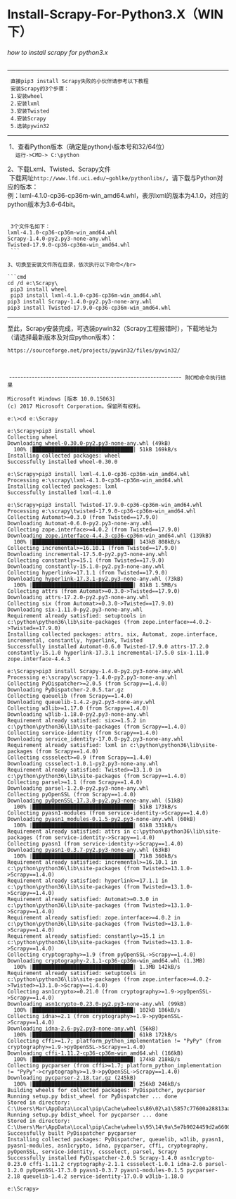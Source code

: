Install-Scrapy-For-Python3.X（WIN下）
===========================================
###### how to install scrapy for python3.x


-----------------------------------------------------
  ```
  直接pip3 install Scrapy失败的小伙伴请参考以下教程
  安装Scrapy的3个步骤：
  1.安装wheel
  2.安装lxml
  3.安装Twisted
  4.安装Scrapy
  5.选装pywin32
  ```

-----------------------------------------------------

  1、查看Python版本（确定是python小版本号和32/64位）</br>
  ```
  运行->CMD->
  C:\python
  ```
  
  
  2、下载Lxml、Twisted、Scrapy文件</br>
  下载网址`http://www.lfd.uci.edu/~gohlke/pythonlibs/`，请下载与Python对应的版本：</br>
  例：lxml-4.1.0-cp36-cp36m-win_amd64.whl，表示lxml的版本为4.1.0，对应的python版本为3.6-64bit。</br>
  
  ```
  3个文件名如下：
  lxml-4.1.0-cp36-cp36m-win_amd64.whl
  Scrapy-1.4.0-py2.py3-none-any.whl
  Twisted-17.9.0-cp36-cp36m-win_amd64.whl
  ```
  
  3、切换至安装文件所在目录，依次执行以下命令</br>
  
  ```cmd
  cd /d e:\Scrapy\
  pip3 install wheel
  pip3 install lxml-4.1.0-cp36-cp36m-win_amd64.whl
  pip3 install Scrapy-1.4.0-py2.py3-none-any.whl
  pip3 install Twisted-17.9.0-cp36-cp36m-win_amd64.whl
  ```
  
  -------------------------------------------------------------
  至此，Scrapy安装完成，可选装pywin32（Scrapy工程报错时），下载地址为（请选择最新版本及对应python版本）：</br>
  
  ```
  https://sourceforge.net/projects/pywin32/files/pywin32/
  ```
  
  
  -------------------------------------------------------------
  `附CMD命令执行结果`
  
  ```
  Microsoft Windows [版本 10.0.15063]
(c) 2017 Microsoft Corporation。保留所有权利。

e:\>cd e:\Scrapy

e:\Scrapy>pip3 install wheel
Collecting wheel
  Downloading wheel-0.30.0-py2.py3-none-any.whl (49kB)
    100% |████████████████████████████████| 51kB 169kB/s
Installing collected packages: wheel
Successfully installed wheel-0.30.0

e:\Scrapy>pip3 install lxml-4.1.0-cp36-cp36m-win_amd64.whl
Processing e:\scrapy\lxml-4.1.0-cp36-cp36m-win_amd64.whl
Installing collected packages: lxml
Successfully installed lxml-4.1.0

e:\Scrapy>pip3 install Twisted-17.9.0-cp36-cp36m-win_amd64.whl
Processing e:\scrapy\twisted-17.9.0-cp36-cp36m-win_amd64.whl
Collecting Automat>=0.3.0 (from Twisted==17.9.0)
  Downloading Automat-0.6.0-py2.py3-none-any.whl
Collecting zope.interface>=4.0.2 (from Twisted==17.9.0)
  Downloading zope.interface-4.4.3-cp36-cp36m-win_amd64.whl (139kB)
    100% |████████████████████████████████| 143kB 808kB/s
Collecting incremental>=16.10.1 (from Twisted==17.9.0)
  Downloading incremental-17.5.0-py2.py3-none-any.whl
Collecting constantly>=15.1 (from Twisted==17.9.0)
  Downloading constantly-15.1.0-py2.py3-none-any.whl
Collecting hyperlink>=17.1.1 (from Twisted==17.9.0)
  Downloading hyperlink-17.3.1-py2.py3-none-any.whl (73kB)
    100% |████████████████████████████████| 81kB 1.5MB/s
Collecting attrs (from Automat>=0.3.0->Twisted==17.9.0)
  Downloading attrs-17.2.0-py2.py3-none-any.whl
Collecting six (from Automat>=0.3.0->Twisted==17.9.0)
  Downloading six-1.11.0-py2.py3-none-any.whl
Requirement already satisfied: setuptools in c:\python\python36\lib\site-packages (from zope.interface>=4.0.2->Twisted==17.9.0)
Installing collected packages: attrs, six, Automat, zope.interface, incremental, constantly, hyperlink, Twisted
Successfully installed Automat-0.6.0 Twisted-17.9.0 attrs-17.2.0 constantly-15.1.0 hyperlink-17.3.1 incremental-17.5.0 six-1.11.0 zope.interface-4.4.3

e:\Scrapy>pip3 install Scrapy-1.4.0-py2.py3-none-any.whl
Processing e:\scrapy\scrapy-1.4.0-py2.py3-none-any.whl
Collecting PyDispatcher>=2.0.5 (from Scrapy==1.4.0)
  Downloading PyDispatcher-2.0.5.tar.gz
Collecting queuelib (from Scrapy==1.4.0)
  Downloading queuelib-1.4.2-py2.py3-none-any.whl
Collecting w3lib>=1.17.0 (from Scrapy==1.4.0)
  Downloading w3lib-1.18.0-py2.py3-none-any.whl
Requirement already satisfied: six>=1.5.2 in c:\python\python36\lib\site-packages (from Scrapy==1.4.0)
Collecting service-identity (from Scrapy==1.4.0)
  Downloading service_identity-17.0.0-py2.py3-none-any.whl
Requirement already satisfied: lxml in c:\python\python36\lib\site-packages (from Scrapy==1.4.0)
Collecting cssselect>=0.9 (from Scrapy==1.4.0)
  Downloading cssselect-1.0.1-py2.py3-none-any.whl
Requirement already satisfied: Twisted>=13.1.0 in c:\python\python36\lib\site-packages (from Scrapy==1.4.0)
Collecting parsel>=1.1 (from Scrapy==1.4.0)
  Downloading parsel-1.2.0-py2.py3-none-any.whl
Collecting pyOpenSSL (from Scrapy==1.4.0)
  Downloading pyOpenSSL-17.3.0-py2.py3-none-any.whl (51kB)
    100% |████████████████████████████████| 51kB 173kB/s
Collecting pyasn1-modules (from service-identity->Scrapy==1.4.0)
  Downloading pyasn1_modules-0.1.5-py2.py3-none-any.whl (60kB)
    100% |████████████████████████████████| 61kB 331kB/s
Requirement already satisfied: attrs in c:\python\python36\lib\site-packages (from service-identity->Scrapy==1.4.0)
Collecting pyasn1 (from service-identity->Scrapy==1.4.0)
  Downloading pyasn1-0.3.7-py2.py3-none-any.whl (63kB)
    100% |████████████████████████████████| 71kB 360kB/s
Requirement already satisfied: incremental>=16.10.1 in c:\python\python36\lib\site-packages (from Twisted>=13.1.0->Scrapy==1.4.0)
Requirement already satisfied: hyperlink>=17.1.1 in c:\python\python36\lib\site-packages (from Twisted>=13.1.0->Scrapy==1.4.0)
Requirement already satisfied: Automat>=0.3.0 in c:\python\python36\lib\site-packages (from Twisted>=13.1.0->Scrapy==1.4.0)
Requirement already satisfied: zope.interface>=4.0.2 in c:\python\python36\lib\site-packages (from Twisted>=13.1.0->Scrapy==1.4.0)
Requirement already satisfied: constantly>=15.1 in c:\python\python36\lib\site-packages (from Twisted>=13.1.0->Scrapy==1.4.0)
Collecting cryptography>=1.9 (from pyOpenSSL->Scrapy==1.4.0)
  Downloading cryptography-2.1.1-cp36-cp36m-win_amd64.whl (1.3MB)
    100% |████████████████████████████████| 1.3MB 142kB/s
Requirement already satisfied: setuptools in c:\python\python36\lib\site-packages (from zope.interface>=4.0.2->Twisted>=13.1.0->Scrapy==1.4.0)
Collecting asn1crypto>=0.21.0 (from cryptography>=1.9->pyOpenSSL->Scrapy==1.4.0)
  Downloading asn1crypto-0.23.0-py2.py3-none-any.whl (99kB)
    100% |████████████████████████████████| 102kB 186kB/s
Collecting idna>=2.1 (from cryptography>=1.9->pyOpenSSL->Scrapy==1.4.0)
  Downloading idna-2.6-py2.py3-none-any.whl (56kB)
    100% |████████████████████████████████| 61kB 172kB/s
Collecting cffi>=1.7; platform_python_implementation != "PyPy" (from cryptography>=1.9->pyOpenSSL->Scrapy==1.4.0)
  Downloading cffi-1.11.2-cp36-cp36m-win_amd64.whl (166kB)
    100% |████████████████████████████████| 174kB 218kB/s
Collecting pycparser (from cffi>=1.7; platform_python_implementation != "PyPy"->cryptography>=1.9->pyOpenSSL->Scrapy==1.4.0)
  Downloading pycparser-2.18.tar.gz (245kB)
    100% |████████████████████████████████| 256kB 246kB/s
Building wheels for collected packages: PyDispatcher, pycparser
  Running setup.py bdist_wheel for PyDispatcher ... done
  Stored in directory: C:\Users\Mar\AppData\Local\pip\Cache\wheels\86\02\a1\5857c77600a28813aaf0f66d4e4568f50c9f133277a4122411
  Running setup.py bdist_wheel for pycparser ... done
  Stored in directory: C:\Users\Mar\AppData\Local\pip\Cache\wheels\95\14\9a\5e7b9024459d2a6600aaa64e0ba485325aff7a9ac7489db1b6
Successfully built PyDispatcher pycparser
Installing collected packages: PyDispatcher, queuelib, w3lib, pyasn1, pyasn1-modules, asn1crypto, idna, pycparser, cffi, cryptography, pyOpenSSL, service-identity, cssselect, parsel, Scrapy
Successfully installed PyDispatcher-2.0.5 Scrapy-1.4.0 asn1crypto-0.23.0 cffi-1.11.2 cryptography-2.1.1 cssselect-1.0.1 idna-2.6 parsel-1.2.0 pyOpenSSL-17.3.0 pyasn1-0.3.7 pyasn1-modules-0.1.5 pycparser-2.18 queuelib-1.4.2 service-identity-17.0.0 w3lib-1.18.0

e:\Scrapy>
  ```
  
